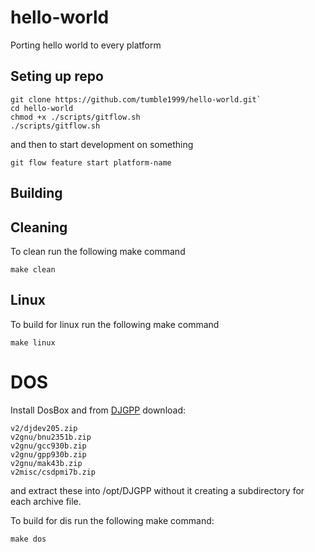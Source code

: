 # hello-world
Porting hello world to every platform

## Seting up repo
```
git clone https://github.com/tumble1999/hello-world.git`
cd hello-world
chmod +x ./scripts/gitflow.sh
./scripts/gitflow.sh
```
and then to start development on something
```
git flow feature start platform-name
```


## Building

## Cleaning
To clean run the following make command
```
make clean
```
## Linux
To build for linux run the following make command
```
make linux
```

# DOS
Install DosBox and from [DJGPP](http://www.mirrorservice.org/sites/ftp.delorie.com/pub/djgpp/current/) download:
```
v2/djdev205.zip 
v2gnu/bnu2351b.zip
v2gnu/gcc930b.zip
v2gnu/gpp930b.zip
v2gnu/mak43b.zip
v2misc/csdpmi7b.zip 
```
and extract these into /opt/DJGPP without it creating a subdirectory for each archive file.

To build for dis run the following make command:
```
make dos
```